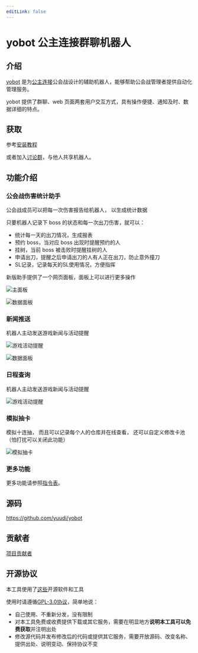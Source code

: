 ```yaml
---
editLink: false
---
```

# yobot 公主连接群聊机器人

## 介绍

[yobot](./about.md) 是为[公主连接](https://game.bilibili.com/pcr/)公会战设计的辅助机器人，能够帮助公会战管理者提供自动化管理服务。

yobot 提供了群聊、web 页面两套用户交互方式，具有操作便捷、通知及时、数据详细的特点。

## 获取

参考[安装教程](./install/README.md)

或者加入[讨论群](./about.md)，与他人共享机器人。

## 功能介绍

### 公会战伤害统计助手

公会战成员可以把每一次伤害报告给机器人，
以生成统计数据

只要机器人记录下 boss 的状态和每一次出刀伤害，就可以：

- 统计每一天的出刀情况，生成报表
- 预约 boss，当对应 boss 出现时提醒预约的人
- 挂树，当前 boss 被击败时提醒挂树的人
- 申请出刀，提醒之后申请出刀的人有人正在出刀，防止意外撞刀
- SL记录，记录每天的SL使用情况，方便指挥

新版助手提供了一个网页面板，面板上可以进行更多操作

![主面板](https://assets.yobot.win/img/poYvQO.jpg)

![数据面板](https://assets.yobot.win/img/HOh17P.jpg)

### 新闻推送

机器人主动发送游戏新闻与活动提醒

![游戏活动提醒](https://assets.yobot.win/img/5bd8d1f5ac68ffde.jpg)

![数据面板](https://assets.yobot.win/img/HOh17P.jpg)

### 日程查询

机器人主动发送游戏新闻与活动提醒

![游戏活动提醒](https://assets.yobot.win/img/J04GEB.jpg)

### 模拟抽卡

模拟十连抽，
而且可以记录每个人的仓库并在线查看，
还可以自定义修改卡池
（怕打扰可以关闭此功能）

![模拟抽卡](https://assets.yobot.win/img/u4OLHH.png)

### 更多功能

更多功能请参照[指令表](./features/README.md)。

## 源码

<https://github.com/yuudi/yobot>

## 贡献者

[项目贡献者](./project/contributors.md)  

## 开源协议

本工具使用了[这些](./project/open-source.md)开源软件和工具

使用时请遵循[GPL-3.0协议](https://www.gnu.org/licenses/gpl-3.0.html)，简单地说：

- 自己使用、不重新分发，没有限制
- 对本工具免费或收费提供下载或其它服务，需要在明显地方**说明本工具可以免费获取**并注明出处
- 修改源代码并发布修改后的代码或提供其它服务，需要开放源码、改变名称、提供出处、说明变动、保持协议不变
